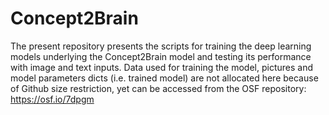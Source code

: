# Concept2Brain


The present repository presents the scripts for training the deep learning models underlying the Concept2Brain model and testing its performance with image and text inputs.
Data used for training the model, pictures and model parameters dicts (i.e. trained model) are not allocated here because of Github size restriction, yet can be accessed from the OSF repository: https://osf.io/7dpgm
